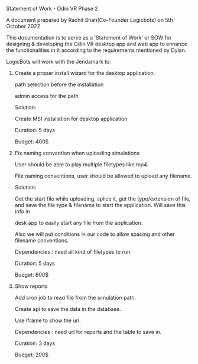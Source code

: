 Statement of Work - Odin VR Phase 2


A document prepared by Rachit Shah(Co-Founder Logicbots) on 5th October 2022


This documentation is to serve as a 'Statement of Work' or SOW for designing & developing the Odin VR desktop app and web app to enhance the functionalities in it according to the requirements mentioned by Dylan.


LogicBots will work with the Jendamark to:


1.	Create a proper install wizard for the desktop application. 
	
     path selection before the installation
     
     admin access for the path
     
    Solution:
    
    Create MSI installation for desktop application
   
   
    Duration: 5 days
    
    Budget: 400$

2.	Fix naming convention when uploading simulations 
	
    User should be able to play multiple filetypes like mp4.
    
    File naming conventions, user should be allowed to upload any filename.
    

    Solution:
    
    Get the start file while uploading, splice it, get the type/extension of file, and save the file type & filename to start the application. Will save this info in 
    
    desk app to easily start any file from the application.
    
    Also we will put conditions in our code to allow spacing and other filename conventions.


    Dependencies : need all kind of filetypes to run.
    
      Duration: 5 days
      
      Budget: 600$
      

3.	Show reports
	
    Add cron job to read file from the simulation path.
    
    Create api to save the data in the database.
    
    Use iframe to show the url.
    

    Dependencies : need url for reports  and the table to save in.
    

    Duration: 3 days
    

    Budget: 200$



